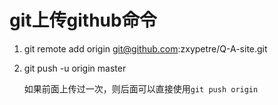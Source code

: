 # git上传github命令
1. git remote add origin git@github.com:zxypetre/Q-A-site.git
2. git push -u origin master
            
    如果前面上传过一次，则后面可以直接使用`git push origin`

